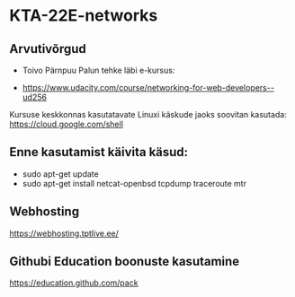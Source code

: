 # KTA-22E-networks
## Arvutivõrgud



- Toivo Pärnpuu
Palun tehke läbi e-kursus:

- https://www.udacity.com/course/networking-for-web-developers--ud256

Kursuse keskkonnas kasutatavate Linuxi käskude jaoks soovitan kasutada: https://cloud.google.com/shell

## Enne kasutamist käivita käsud:
- sudo apt-get update
- sudo apt-get install netcat-openbsd tcpdump traceroute mtr

## Webhosting
https://webhosting.tptlive.ee/

## Githubi Education boonuste kasutamine
https://education.github.com/pack

